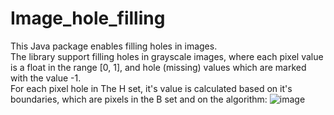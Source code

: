# Image_hole_filling
This Java package enables filling holes in images.<br>
The library support filling holes in grayscale images, where each pixel value is a
float in the range [0, 1], and hole (missing) values which are marked with the value -1.<br>
For each pixel hole in The H set, it's value is calculated based on it's boundaries, which are pixels in the B set and on the algorithm: 
![image](https://github.com/user-attachments/assets/b09190f0-6667-4829-ab90-8aaff5d33a3f)
